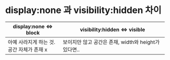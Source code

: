 # display:none 과 visibility:hidden 차이

| display:none <=> block | visibility:hidden <=> visible |
| ---------------------- | ----------------------------- |
| 아예 사라지게 하는 것.<br/>공간 자체가 존재 x | 보이지만 않고 공간은 존재, width와 height가 있다면.. |
